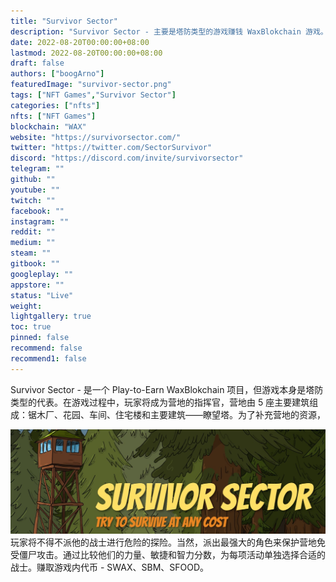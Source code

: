 ```yaml
---
title: "Survivor Sector"
description: "Survivor Sector - 主要是塔防类型的游戏赚钱 WaxBlokchain 游戏。"
date: 2022-08-20T00:00:00+08:00
lastmod: 2022-08-20T00:00:00+08:00
draft: false
authors: ["boogArno"]
featuredImage: "survivor-sector.png"
tags: ["NFT Games","Survivor Sector"]
categories: ["nfts"]
nfts: ["NFT Games"]
blockchain: "WAX"
website: "https://survivorsector.com/"
twitter: "https://twitter.com/SectorSurvivor"
discord: "https://discord.com/invite/survivorsector"
telegram: ""
github: ""
youtube: ""
twitch: ""
facebook: ""
instagram: ""
reddit: ""
medium: ""
steam: ""
gitbook: ""
googleplay: ""
appstore: ""
status: "Live"
weight: 
lightgallery: true
toc: true
pinned: false
recommend: false
recommend1: false
---
```

Survivor Sector - 是一个 Play-to-Earn WaxBlokchain 项目，但游戏本身是塔防类型的代表。在游戏过程中，玩家将成为营地的指挥官，营地由 5 座主要建筑组成：锯木厂、花园、车间、住宅楼和主要建筑——瞭望塔。为了补充营地的资源，

![1500x500](1500x500.jpg)玩家将不得不派他的战士进行危险的探险。当然，派出最强大的角色来保护营地免受僵尸攻击。通过比较他们的力量、敏捷和智力分数，为每项活动单独选择合适的战士。赚取游戏内代币 - SWAX、SBM、SFOOD。

